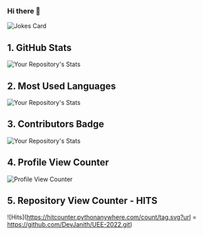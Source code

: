 ### Hi there 👋

<!--
**DevJanith/DevJanith** is a ✨ _special_ ✨ repository because its `README.md` (this file) appears on your GitHub profile.

Here are some ideas to get you started:

- 🔭 I’m currently working on ...
- 🌱 I’m currently learning ...
- 👯 I’m looking to collaborate on ...
- 🤔 I’m looking for help with ...
- 💬 Ask me about ...
- 📫 How to reach me: ...
- 😄 Pronouns: ...
- ⚡ Fun fact: ...
-->   

![Jokes Card](https://readme-jokes.vercel.app/api)

## 1. GitHub Stats
![Your Repository's Stats](https://github-readme-stats.vercel.app/api?username=DevJanith&show_icons=true)
## 2. Most Used Languages
![Your Repository's Stats](https://github-readme-stats.vercel.app/api/top-langs/?username=DevJanith&theme=blue-green)
## 3. Contributors Badge
![Your Repository's Stats](https://contrib.rocks/image?repo=DevJanith/UEE-2022)
## 4. Profile View Counter
![Profile View Counter](https://komarev.com/ghpvc/?username=DevJanith)
## 5. Repository View Counter - HITS
![Hits](https://hitcounter.pythonanywhere.com/count/tag.svg?url = https://github.com/DevJanith/UEE-2022.git)
